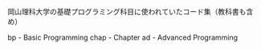 岡山理科大学の基礎プログラミング科目に使われていたコード集（教科書も含め）

bp - Basic Programming 
chap - Chapter
ad - Advanced Programming